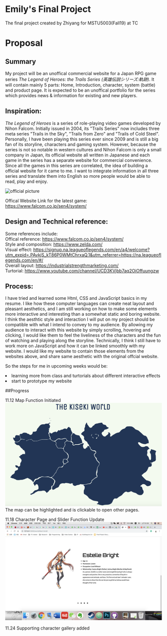 # Emily's Final Project
The final project created by Zhiyang for MSTU5003(Fall19) at TC

# Proposal

## Summary
My project will be an unoffical commercial website for a Japan RPG game series <em>The Legend of Heroes: the Trails Series (英雄伝説シリーズ:軌跡)</em>. It will contain mainly 5 parts: Home, Introduction, character, system (battle) and product page. It is expected to be an unoffical portfolio for the series which provides news & information for existing and new players.


## Inspiration:
<em>The Legend of Heroes</em> is a series of role-playing video games developed by Nihon Falcom. Initially issued in 2004, its "Trails Series" now includes three meta series "Trails in the Sky", "Trails from Zero" and "Trails of Cold Steel". Personally, I have been playing this series ever since 2009 and is still a big fan of its storyline, characters and gaming system. However, because the series is not so notable in western cultures and Nihon Falcom is only a small company in Japan, its official website all written in Japanese and each game in the series has a separate website for commercial convenience. Since all the games in this series are correlated, the idea of building a official website for it came to me. I want to integrate information in all three series and translate them into English so more people would be able to read, play and enjoy.

<img src="/images/fight back.png" alt="official picture"/>

Offical Website Link for the latest game: https://www.falcom.co.jp/sen4/system/


## Design and Technical reference:
Some references include:
<br> Offical reference: https://www.falcom.co.jp/sen4/system/
<br> Style and composition: https://www.zelda.com/
<br> Visual effect: https://signup.na.leagueoflegends.com/en/a4/welcome?utm_expid=.PAvkjS_kT86P0WMtChrxaQ.1&utm_referrer=https://na.leagueoflegends.com/en/#/
<br> Overall layout: https://industrialstrengthmarketing.com/
<br> Turtorial: https://www.youtube.com/channel/UCD3KVjbb7aq2OiOffuungzw

## Process:
I have tried and learned some Html, CSS and JavaScript basics in my resume. I like how these computer languages can create neat layout and pleasant aesthetics, and I am still working on how to make some elements more interactive and interesting than a somewhat static and boring website. I think the aesthtic style and interaction I will put on my project should be compatible with what I intend to convey to my audience. By allowing my audience to interact with this website by simply scrolling, hovering and clicking, I would like them to feel the liveliness of the characters and the fun of watching and playing along the storyline.
Technically, I think I still have to work more on JavaScript and how it can be linked smoothly with my website. I would like my website to contain those elements from the websites above, and share same aesthetic with the original offcial website.

So the steps for me in upcoming weeks would be:
<li> learning more from class and turtorials about different interactive effects </li>
<li> start to prototype my website </li>

##Progress

11.12 Map Function Initiated
<img src="/screenshot/map.png" alt="map"/>
The map can be highlighted and is clickable to open other pages.

11.18 Character Page and Slider Function Update
<img src="/screenshot/character.png" alt="character slider"/>

11.24 Supporting character gallery added
